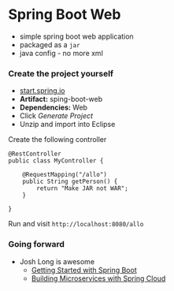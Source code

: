 # Spring Boot Web
* simple spring boot web application
* packaged as a `jar`
* java config - no more xml

### Create the project yourself
* [start.spring.io](http://start.spring.io/)
* **Artifact:** sping-boot-web
* **Dependencies:** Web
* Click *Generate Project*
* Unzip and import into Eclipse

Create the following controller

```
@RestController
public class MyController {

	@RequestMapping("/allo")
	public String getPerson() {
		return "Make JAR not WAR";
	}

}
```

Run and visit `http://localhost:8080/allo`


### Going forward

* Josh Long is awesome
  * [Getting Started with Spring Boot](https://www.youtube.com/watch?v=sbPSjI4tt10&t=78s)
  * [Building Microservices with Spring Cloud](https://www.youtube.com/watch?v=ZyK5QrKCbwM)
